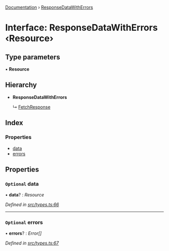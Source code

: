 [Documentation](../README.md) › [ResponseDataWithErrors](responsedatawitherrors.md)

# Interface: ResponseDataWithErrors ‹**Resource**›

## Type parameters

▪ **Resource**

## Hierarchy

* **ResponseDataWithErrors**

  ↳ [FetchResponse](fetchresponse.md)

## Index

### Properties

* [data](responsedatawitherrors.md#optional-data)
* [errors](responsedatawitherrors.md#optional-errors)

## Properties

### `Optional` data

• **data**? : *Resource*

*Defined in [src/types.ts:66](https://github.com/badbatch/getta/blob/2655d94/src/types.ts#L66)*

___

### `Optional` errors

• **errors**? : *Error[]*

*Defined in [src/types.ts:67](https://github.com/badbatch/getta/blob/2655d94/src/types.ts#L67)*
